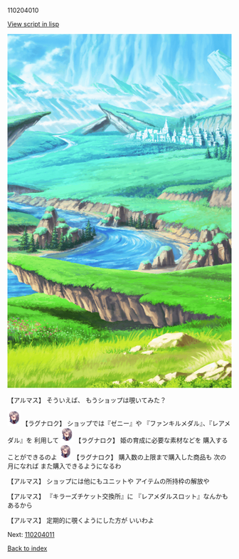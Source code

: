 110204010

[View script in lisp](../scripts/110204010.txt)

![plain.png](../images/backgrounds/plain.png)

【アルマス】
そういえば、
もうショップは覗いてみた？

<img src="../images/units/103611.png" alt="103611.png" height="34"/>
【ラグナロク】
ショップでは『ゼニー』や
『ファンキルメダル』、『レアメダル』を
利用して

<img src="../images/units/103611.png" alt="103611.png" height="34"/>
【ラグナロク】
姫の育成に必要な素材などを
購入することができるのよ

<img src="../images/units/103611.png" alt="103611.png" height="34"/>
【ラグナロク】
購入数の上限まで購入した商品も
次の月になれば
また購入できるようになるわ

【アルマス】
ショップには他にもユニットや
アイテムの所持枠の解放や

【アルマス】
『キラーズチケット交換所』に
『レアメダルスロット』なんかも
あるから

【アルマス】
定期的に覗くようにした方が
いいわよ

Next: [110204011](110204011.md)

[Back to index](index.md)
